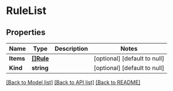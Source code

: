 # RuleList

## Properties
Name | Type | Description | Notes
------------ | ------------- | ------------- | -------------
**Items** | [**[]Rule**](rule.md) |  | [optional] [default to null]
**Kind** | **string** |  | [optional] [default to null]

[[Back to Model list]](../README.md#documentation-for-models) [[Back to API list]](../README.md#documentation-for-api-endpoints) [[Back to README]](../README.md)


